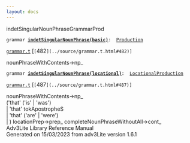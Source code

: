 ```yaml
---
layout: docs
---
```

<span class="title">indetSingularNounPhrase</span><span class="type">GrammarProd</span>

`grammar `**[`indetSingularNounPhrase(basic)`](../object/indetSingularNounPhrase(basic).html)**` :   `[`Production`](../object/Production.html)

[`grammar.t`](../file/grammar.t.html) [`[`482`](../source/grammar.t.html#482)]`



nounPhraseWithContents-\>np\_  



`grammar `**[`indetSingularNounPhrase(locational)`](../object/indetSingularNounPhrase(locational).html)**` :   `[`LocationalProduction`](../object/LocationalProduction.html)

[`grammar.t`](../file/grammar.t.html) [`[`487`](../source/grammar.t.html#487)]`



nounPhraseWithContents-\>np\_  
('that' ('is' \| 'was')  
\| 'that' tokApostropheS  
\| 'that' ('are' \| 'were')  
\| ) locationPrep-\>prep\_ completeNounPhraseWithoutAll-\>cont\_  
Adv3Lite Library Reference Manual  
Generated on 15/03/2023 from adv3Lite version 1.6.1


